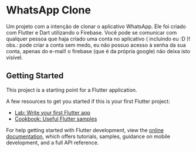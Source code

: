 # WhatsApp Clone

Um projeto com a intenção de clonar o aplicativo WhatsApp. Ele foi criado com Flutter e Dart utilizando o Firebase.
Você pode se comunicar com qualquer pessoa que haja criado uma conta no aplicativo ( incluindo eu :D )!
obs.: pode criar a conta sem medo, eu não possuo acesso à senha da sua conta, apenas do e-mail! o firebase (que é da própria google) não deixa isto visível.

## Getting Started

This project is a starting point for a Flutter application.

A few resources to get you started if this is your first Flutter project:

- [Lab: Write your first Flutter app](https://docs.flutter.dev/get-started/codelab)
- [Cookbook: Useful Flutter samples](https://docs.flutter.dev/cookbook)

For help getting started with Flutter development, view the
[online documentation](https://docs.flutter.dev/), which offers tutorials,
samples, guidance on mobile development, and a full API reference.
